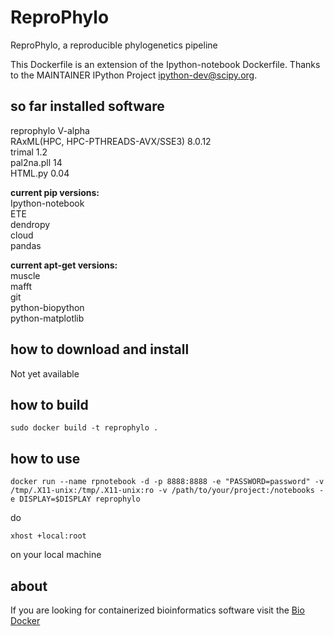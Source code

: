ReproPhylo
========== 
ReproPhylo, a reproducible phylogenetics pipeline 
  
This Dockerfile is an extension of the Ipython-notebook Dockerfile. Thanks to the MAINTAINER IPython Project <ipython-dev@scipy.org>.  
  
so far installed software
-------------------------
reprophylo V-alpha  
RAxML(HPC, HPC-PTHREADS-AVX/SSE3) 8.0.12   
trimal 1.2  
pal2na.pll 14  
HTML.py 0.04  
  
**current pip versions:**  
Ipython-notebook  
ETE  
dendropy  
cloud  
pandas  
 
**current apt-get versions:**  
muscle  
mafft  
git  
python-biopython  
python-matplotlib  


how to download and install
---------------------------
Not yet available  
  
how to build
------------

`sudo docker build -t reprophylo .`

how to use
----------
  
`docker run --name rpnotebook -d -p 8888:8888 -e "PASSWORD=password" -v /tmp/.X11-unix:/tmp/.X11-unix:ro -v /path/to/your/project:/notebooks -e DISPLAY=$DISPLAY reprophylo`
  
do
  
`xhost +local:root`
  
on your local machine


about
----- 
If you are looking for containerized bioinformatics software 
visit the [Bio Docker](http://biodocker.github.io "Bio Docker")
  
  